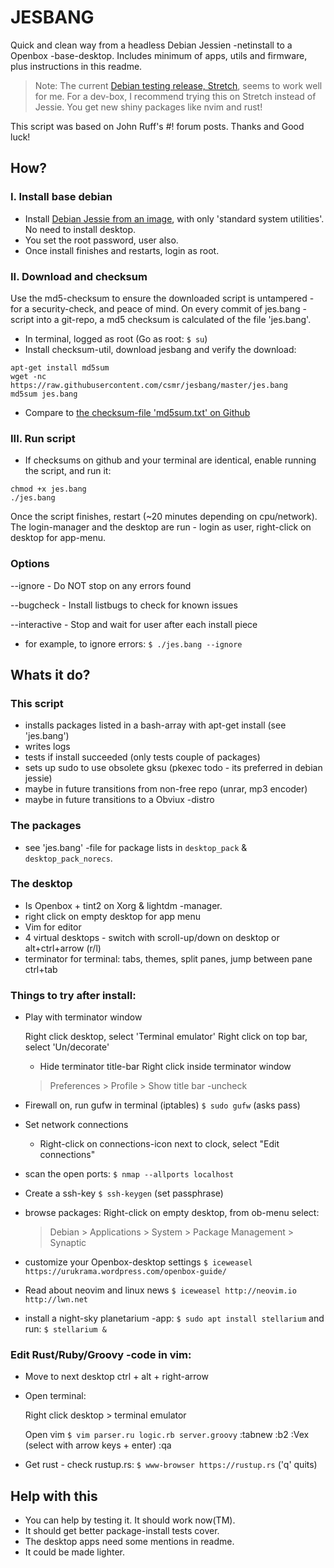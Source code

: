 # JESBANG

Quick and clean way from a headless Debian Jessien -netinstall to a Openbox -base-desktop. Includes minimum of apps, utils and firmware, plus instructions in this readme.

> Note: The current [Debian testing release, Stretch](http://cdimage.debian.org/cdimage/unofficial/non-free/cd-including-firmware/weekly-builds/), seems to work well for me. For a dev-box, I recommend trying this on Stretch instead of Jessie. You get new shiny packages like nvim and rust!

This script was based on John Ruff's #! forum posts. Thanks and Good luck!

## How? 

### I. Install base debian

- Install [Debian Jessie from an image](http://cdimage.debian.org/cdimage/release/current/), with only 'standard system utilities'. No need to install desktop.
- You set the root password, user also.
- Once install finishes and restarts, login as root.

### II. Download and checksum

Use the md5-checksum to ensure the downloaded script is untampered - for a security-check, and peace of mind. On every commit of jes.bang -script into a git-repo, a md5 checksum is calculated of the file 'jes.bang'. 
- In terminal, logged as root (Go as root: `$ su`)
- Install checksum-util, download jesbang and verify the download: 
```shell
apt-get install md5sum
wget -nc https://raw.githubusercontent.com/csmr/jesbang/master/jes.bang
md5sum jes.bang
```

- Compare to [the checksum-file 'md5sum.txt' on Github](http://github.com/csmr/jesbang/blob/master/md5sum.txt)

### III. Run script

- If checksums on github and your terminal are identical, enable running the script, and run it:

```shell
chmod +x jes.bang
./jes.bang
```

Once the script finishes, restart (~20 minutes depending on cpu/network). The login-manager and the desktop are run - login as user, right-click on desktop for app-menu.

### Options
	
 --ignore - Do NOT stop on any errors found

 --bugcheck - Install listbugs to check for known issues

 --interactive - Stop and wait for user after each install piece


- for example, to ignore errors:
	`$ ./jes.bang --ignore`

## Whats it do?

### This script
- installs packages listed in a bash-array with apt-get install (see 'jes.bang')
- writes logs
- tests if install succeeded (only tests couple of packages)
- sets up sudo to use obsolete gksu (pkexec todo - its preferred in debian jessie)
- maybe in future transitions from non-free repo (unrar, mp3 encoder) 
- maybe in future transitions to a Obviux -distro


### The packages
- see 'jes.bang' -file for package lists in `desktop_pack` & `desktop_pack_norecs`.


### The desktop
- Is Openbox + tint2 on Xorg & lightdm -manager.
- right click on empty desktop for app menu
- Vim for editor
- 4 virtual desktops - switch with scroll-up/down on desktop or alt+ctrl+arrow (r/l)
- terminator for terminal: tabs, themes, split panes, jump between pane ctrl+tab


### Things to try after install:

- Play with terminator window

  Right click desktop, select 'Terminal emulator'
  Right click on top bar, select 'Un/decorate'

	- Hide terminator title-bar
	Right click inside terminator window 
	> Preferences > Profile > Show title bar -uncheck

- Firewall on, run gufw in terminal (iptables)
	`$ sudo gufw`
	(asks pass)

- Set network connections
	- Right-click on connections-icon next to clock, select "Edit connections"

- scan the open ports:
  `$ nmap --allports localhost`

- Create a ssh-key
	`$ ssh-keygen`
	(set passphrase)

- browse packages:
	Right-click on empty desktop, from ob-menu select:
	> Debian > Applications > System > Package Management > Synaptic

- customize your Openbox-desktop settings
	`$ iceweasel https://urukrama.wordpress.com/openbox-guide/`

- Read about neovim and linux news
	`$ iceweasel http://neovim.io http://lwn.net`
	
- install a night-sky planetarium -app:
	`$ sudo apt install stellarium`
	and run:
	`$ stellarium &`


### Edit Rust/Ruby/Groovy -code in vim:

- Move to next desktop
	ctrl + alt + right-arrow

- Open terminal: 

	Right click desktop > terminal emulator

	Open vim
	`$ vim parser.ru logic.rb server.groovy`
	:tabnew
	:b2
	:Vex (select with arrow keys + enter)
	:qa

- Get rust - check rustup.rs: 
	`$ www-browser https://rustup.rs`
	('q' quits)

## Help with this
- You can help by testing it. It should work now(TM).
- It should get better package-install tests cover.
- The desktop apps need some mentions in readme.
- It could be made lighter.
